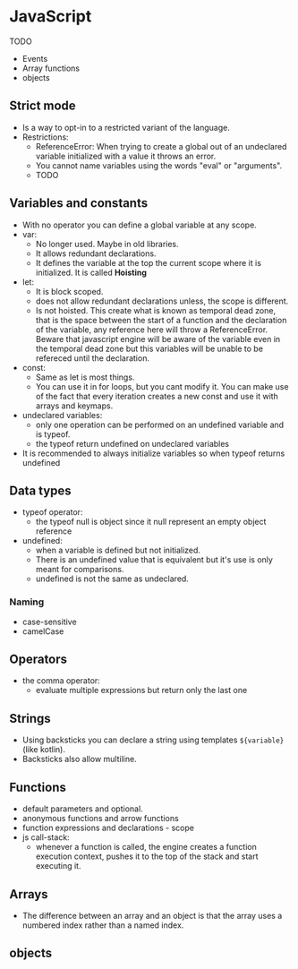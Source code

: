 # JavaScript

TODO

- Events
- Array functions
- objects

## Strict mode

- Is a way to opt-in to a restricted variant of the language.
- Restrictions: 
  - ReferenceError: When trying to create a global out of an undeclared variable 
    initialized with a value it throws an error.
  - You cannot name variables using the words "eval" or "arguments".
  - TODO

## Variables and constants

- With no operator you can define a global variable at any scope.
- var: 
  - No longer used. Maybe in old libraries.
  - It allows redundant declarations.
  - It defines the variable at the top the current scope where it is initialized. 
    It is called **Hoisting**
- let: 
  - It is block scoped.
  - does not allow redundant declarations unless, the scope is different.
  - Is not hoisted. This create what is known as temporal dead zone, that is the 
    space between the start of a function and the declaration of the variable, any 
    reference here will throw a ReferenceError. Beware that javascript engine will 
    be aware of the variable even in the temporal dead zone but this variables 
    will be unable to be refereced until the declaration.
- const:
    - Same as let is most things.
    - You can use it in for loops, but you cant modify it. You can make use of 
      the fact that every iteration creates a new const and use it with arrays 
      and keymaps.
- undeclared variables:
    - only one operation can be performed on an undefined variable and is typeof.
    - the typeof return undefined on undeclared variables
- It is recommended to always initialize variables so when typeof returns undefined 


## Data types

- typeof operator:
    - the typeof null is object since it null represent an empty object reference
- undefined:
    - when a variable is defined but not initialized.
    - There is an undefined value that is equivalent but it's use is only meant 
      for comparisons.
    - undefined is not the same as undeclared.


### Naming

- case-sensitive
- camelCase

## Operators

- the comma operator:
    - evaluate multiple expressions but return only the last one

## Strings

- Using backsticks you can declare a string using templates `${variable}` (like kotlin).
- Backsticks also allow multiline.

## Functions

- default parameters and optional.
- anonymous functions and arrow functions
- function expressions and declarations - scope
- js call-stack:
    - whenever a function is called, the engine creates a function execution 
      context, pushes it to the top of the stack and start executing it.

## Arrays

- The difference between an array and an object is that the array uses a numbered 
  index rather than a named index.

## objects


